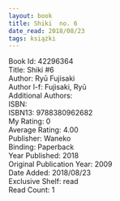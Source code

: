 ```yaml
---
layout: book
title: Shiki  no. 6
date_read: 2018/08/23
tags: książki
---
```


Book Id: 42296364<br />
Title: Shiki #6<br />
Author: Ryū Fujisaki<br />
Author l-f: Fujisaki, Ryū<br />
Additional Authors: <br />
ISBN: <br />
ISBN13: 9788380962682<br />
My Rating: 0<br />
Average Rating: 4.00<br />
Publisher: Waneko<br />
Binding: Paperback<br />
Year Published: 2018<br />
Original Publication Year: 2009<br />
Date Added: 2018/08/23<br />
Exclusive Shelf: read<br />
Read Count: 1<br />



